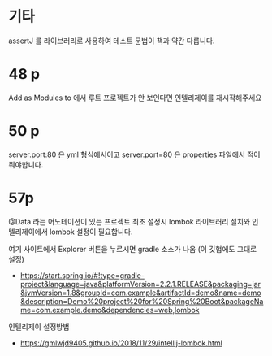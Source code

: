 # 기타
assertJ 를 라이브러리로 사용하여 테스트 문법이 책과 약간 다릅니다. 


# 48 p
Add as Modules to 에서 루트 프로젝트가 안 보인다면 인텔리제이를 재시작해주세요

# 50 p
server.port:80 은 yml 형식에서이고
server.port=80 은 properties 파일에서 적어줘야합니다.
 
# 57p
@Data 라는 어노테이션이 있는 프로젝트 최초 설정시 lombok 라이브러리 설치와
인텔리제이에서 lombok 설정이 필요합니다.

여기 사이트에서 Explorer 버튼을 누르시면 gradle 소스가 나옴 (이 깃헙에도 그대로 설정)
- https://start.spring.io/#!type=gradle-project&language=java&platformVersion=2.2.1.RELEASE&packaging=jar&jvmVersion=1.8&groupId=com.example&artifactId=demo&name=demo&description=Demo%20project%20for%20Spring%20Boot&packageName=com.example.demo&dependencies=web,lombok

인텔리제이 설정방법
- https://gmlwjd9405.github.io/2018/11/29/intellij-lombok.html

